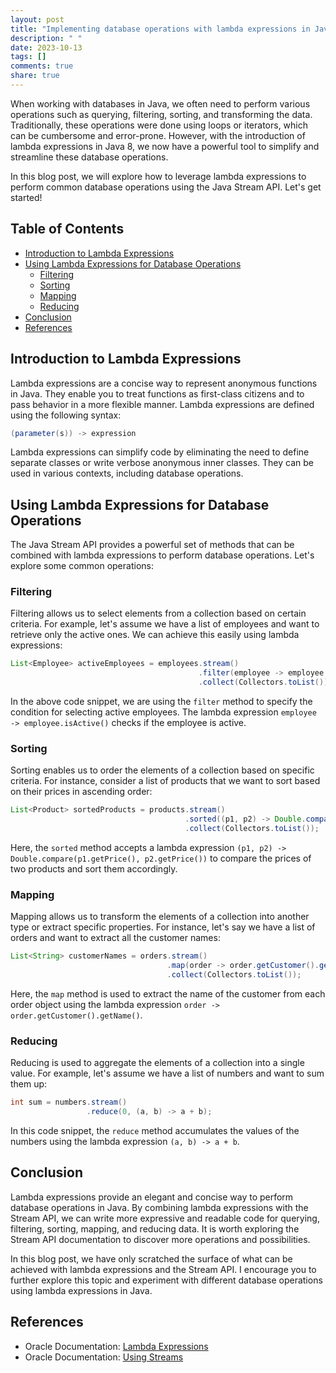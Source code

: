 ```yaml
---
layout: post
title: "Implementing database operations with lambda expressions in Java"
description: " "
date: 2023-10-13
tags: []
comments: true
share: true
---
```


When working with databases in Java, we often need to perform various operations such as querying, filtering, sorting, and transforming the data. Traditionally, these operations were done using loops or iterators, which can be cumbersome and error-prone. However, with the introduction of lambda expressions in Java 8, we now have a powerful tool to simplify and streamline these database operations.

In this blog post, we will explore how to leverage lambda expressions to perform common database operations using the Java Stream API. Let's get started!

## Table of Contents
- [Introduction to Lambda Expressions](#introduction-to-lambda-expressions)
- [Using Lambda Expressions for Database Operations](#using-lambda-expressions-for-database-operations)
  - [Filtering](#filtering)
  - [Sorting](#sorting)
  - [Mapping](#mapping)
  - [Reducing](#reducing)
- [Conclusion](#conclusion)
- [References](#references)

## Introduction to Lambda Expressions

Lambda expressions are a concise way to represent anonymous functions in Java. They enable you to treat functions as first-class citizens and to pass behavior in a more flexible manner. Lambda expressions are defined using the following syntax:

```java
(parameter(s)) -> expression
```

Lambda expressions can simplify code by eliminating the need to define separate classes or write verbose anonymous inner classes. They can be used in various contexts, including database operations.

## Using Lambda Expressions for Database Operations

The Java Stream API provides a powerful set of methods that can be combined with lambda expressions to perform database operations. Let's explore some common operations:

### Filtering

Filtering allows us to select elements from a collection based on certain criteria. For example, let's assume we have a list of employees and want to retrieve only the active ones. We can achieve this easily using lambda expressions:

```java
List<Employee> activeEmployees = employees.stream()
                                          .filter(employee -> employee.isActive())
                                          .collect(Collectors.toList());
```

In the above code snippet, we are using the `filter` method to specify the condition for selecting active employees. The lambda expression `employee -> employee.isActive()` checks if the employee is active.

### Sorting

Sorting enables us to order the elements of a collection based on specific criteria. For instance, consider a list of products that we want to sort based on their prices in ascending order:

```java
List<Product> sortedProducts = products.stream()
                                       .sorted((p1, p2) -> Double.compare(p1.getPrice(), p2.getPrice()))
                                       .collect(Collectors.toList());
```

Here, the `sorted` method accepts a lambda expression `(p1, p2) -> Double.compare(p1.getPrice(), p2.getPrice())` to compare the prices of two products and sort them accordingly.

### Mapping

Mapping allows us to transform the elements of a collection into another type or extract specific properties. For instance, let's say we have a list of orders and want to extract all the customer names:

```java
List<String> customerNames = orders.stream()
                                   .map(order -> order.getCustomer().getName())
                                   .collect(Collectors.toList());
```

Here, the `map` method is used to extract the name of the customer from each order object using the lambda expression `order -> order.getCustomer().getName()`.

### Reducing

Reducing is used to aggregate the elements of a collection into a single value. For example, let's assume we have a list of numbers and want to sum them up:

```java
int sum = numbers.stream()
                 .reduce(0, (a, b) -> a + b);
```

In this code snippet, the `reduce` method accumulates the values of the numbers using the lambda expression `(a, b) -> a + b`.

## Conclusion

Lambda expressions provide an elegant and concise way to perform database operations in Java. By combining lambda expressions with the Stream API, we can write more expressive and readable code for querying, filtering, sorting, mapping, and reducing data. It is worth exploring the Stream API documentation to discover more operations and possibilities.

In this blog post, we have only scratched the surface of what can be achieved with lambda expressions and the Stream API. I encourage you to further explore this topic and experiment with different database operations using lambda expressions in Java.

## References

- Oracle Documentation: [Lambda Expressions](https://docs.oracle.com/javase/tutorial/java/javaOO/lambdaexpressions.html)
- Oracle Documentation: [Using Streams](https://docs.oracle.com/javase/8/docs/api/java/util/stream/Stream.html)